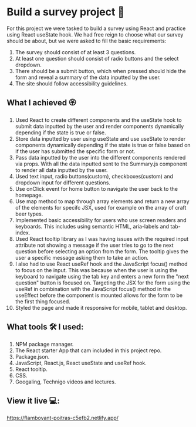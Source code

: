 # Build a survey project 📜
For this project we were tasked to build a survey using React and practice using React useState hook.
We had free reign to choose what our survey should be about, but we were asked to fill the basic requirements:
1. The survey should consist of at least 3 questions.
2. At least one question should consist of radio buttons and the select dropdown.
3. There should be a submit button, which when pressed should hide the form and reveal a summary of the data inputted by the user.
4. The site should follow accessibility guidelines. 

## What I achieved 🏵️
1. Used React to create different components and the useState hook to submit data inputted by the user and render components dynamically depending if the state is true or false. 
2. Store data inputted by user using useState and use useState to render components dynamically depending if the state is true or false based on if the user has submitted the specific form or not.
3. Pass data inputted by the user into the different components rendered via props. With all the data inputted sent to the Summary.js component to render all data inputted by the user.
4. Used text input, radio buttons(custom), checkboxes(custom) and dropdown input for different questions.
5. Use onClick event for home button to navigate the user back to the homepage.
6. Use map method to map through array elements and return a new array of the elements for specifc JSX, used for example on the array of craft beer types.
7. Implemented basic accessibility for users who use screen readers and keyboards. This includes using semantic HTML, aria-labels and tab-index. 
8. Used React tooltip library as I was having issues with the required input attribute not showing a message if the user tries to go to the next question before selecting an option from the form. The tooltip gives the user a specific message asking them to take an action. 
9. I also had to use React useRef hook and the JavaScript focus() method to focus on the input. This was because when the user is using the keyboard to navigate using the tab key and enters a new form the "next question" button is focused on. Targeting the JSX for the form using the useRef in combination with the JavaScript focus() method in the useEffect before the component is mounted allows for the form to be the first thing focused.
7. Styled the page and made it responsive for mobile, tablet and desktop.

## What tools 🛠️ I used:
1. NPM package manager.
2. The React starter App that cam included in this project repo.
3. Package.json.
4. JavaScript, React.js, React useState and useRef hook.
5. React tooltip.
5. CSS.
7. Googaling, Technigo videos and lectures.

## View it live 💻: 
https://flamboyant-poitras-c5efb2.netlify.app/